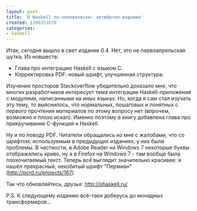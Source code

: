 ```yaml
---
layout: post
title: 'О Haskell по-человечески: четвёртое издание'
created: 1396351070
categories:
- haskell
---
```

Итак, сегодня вышло в свет издание 0.4. Нет, это не первоапрельская шутка. Из новшеств:

<ul>
  <li>Глава про интеграцию Haskell с языком C.</li>
  <li>Корректировка PDF: новый шрифт, улучшенная структура.</li>
</ul>

Изучение просторов Stackoverflow убедительно доказало мне, что многих разработчиков интересует тема интеграции Haskell-приложения с модулями, написанными на иных языках. Но, когда я сам стал изучать эту тему, то выяснилось, что нормальных, пошаговых и понятных с *первого* прочтения материалов по этому вопросу нет (впрочем, возможно я плохо искал). Именно поэтому в книгу добавлена глава про прикручивание C-функций к Haskell.

Ну и по поводу PDF. Читатели обращались ко мне с жалобами, что со шрифтом, используемым в предыдущих изданиях, у них были проблемы. В частности, в Adobe Reader на Windows 7 некоторые буквы отображались криво, ну а в Firefox на Windows 7 - там вообще была плохочитаемый текст. Теперь всё выглядит значительно красивее: я нашёл прекрасный, неизбитый шрифт "Пермиан" (http://pcrd.ru/projects/167).

Так что обновляйтесь, друзья: http://ohaskell.ru/

P.S. К следующему изданию всё-таки доберусь до монадных трансформеров...

